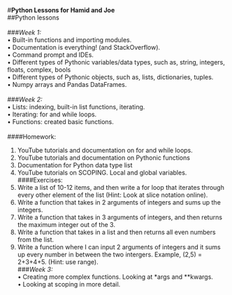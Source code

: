 #**Python Lessons for Hamid and Joe**<br/>
##Python lessons<br/>
<br/>
###*Week 1:*<br/>
•	Built-in functions and importing modules.<br/>
•	Documentation is everything! (and StackOverflow).<br/>
•	Command prompt and IDEs.<br/>
•	Different types of Pythonic variables/data types, such as, string, integers, floats, complex, bools<br/>
•	Different types of Pythonic objects, such as, lists, dictionaries, tuples.<br/>
•	Numpy arrays and Pandas DataFrames.<br/>
<br/>
###*Week 2:*<br/>
•	Lists: indexing, built-in list functions, iterating.<br/>
•	Iterating: for and while loops.<br/>
•	Functions: created basic functions. <br/>
<br/>
####Homework: <br/>
1.	YouTube tutorials and documentation on for and while loops.<br/>
2.	YouTube tutorials and documentation on Pythonic functions<br/>
3.	Documentation for Python data type list<br/>
4.	YouTube tutorials on SCOPING. Local and global variables.<br/>
####Exercises: <br/>
1.	Write a list of 10-12 items, and then write a for loop that iterates through every other element of the list (Hint: Look at slice notation online).<br/>
2.	Write a function that takes in 2 arguments of integers and sums up the integers.<br/>
3.	Write a function that takes in 3 arguments of integers, and then returns the maximum integer out of the 3.<br/>
4.	Write a function that takes in a list and then returns all even numbers from the list.<br/>
5.	Write a function where I can input 2 arguments of integers and it sums up every number in between the two intergers. Example, (2,5) = 2+3+4+5. (Hint: use range).<br/>
###*Week 3:*<br/>
•	Creating more complex functions. Looking at *args and **kwargs. <br/>
•	Looking at scoping in more detail. <br/>
